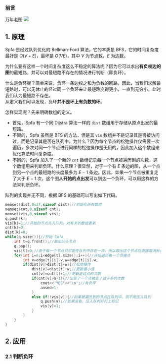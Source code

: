 ### 前言    
万年老图
![](https://pica.zhimg.com/70/v2-4c9799ea33fb1fafe422e886674e067c_1440w.awebp?)  
## 1. 原理  
Spfa 是经过队列优化的 Bellman-Ford 算法，它的本质是 BFS，它的时间复杂度最好是 $O(V+E)$，最坏是 $O(VE)$，其中 $V$ 为节点数，$E$ 为边数。  

为什么要有这样一个时间复杂度这么不稳定的算法呢？因为它可以求出**有负权边的图**的最短路，并可以对最短路不存在的情况进行判断（即负环）。  

什么是负环呢？简单来说，负环一条边权之和为负数的回路。因此，当我们求解最短路时，可以无休止的经过同一个负环来让最短路变得更小，一直到无穷小，此时我们认为最短路不存在。  
从定义我们可以发现，负环**并不是环上有负数的环**。   

怎样实现呢？先来明确数组的定义。  
- 首先，Spfa 有一个同 Dijstra 算法一样的 `dist` 数组用于存储从原点出发的最短路。  
- 不同的，Spfa 虽然是 BFS 的方法，但是其 `vis` 数组并不是记录其是否被访问过，而是记录其是否在队列中。为什么？因为每个节点的松弛操作仅需要一次遍历，多次对同一个节点进行同样的松弛操作是无用的，因此加入这个数组来优化算法时间复杂度。 
- 不同的，Spfa 加入了一个新的 `cnt` 数组记录每一个节点被遍历到的次数，这个数组用来判断负环。什么原理？很显然，对于一个有 $E$ 条边的图，从一个点到另一个点的最短路的长度最多为 $E-1$ 条边。因此，如果一个节点被重复走了大于 $E-1$ 次，这个图从**开始的点出发**可以到达一个负环，可以用这样的方法来判断负环。  
  
队列的实现并无不同，根据 BFS 的基础可以写出如下代码。  
```cpp
memset(dist,0x3f,sizeof dist);//初始化所有数组 
memset(cnt,0,sizeof cnt);
memset(vis,0,sizeof vis); 
q.push(k);
vis[k]=1;//开始的节点先入队列，对有关的数组更新 
cnt[k]=0;
dist[k]=0;
while(q.size()){//开始 Spfa 
	int t=q.front();//取出队头节点 
	q.pop();
	vis[t]=0;//由于每一个节点只可能在队列中存在一次，所以取出这个节点后直接取消标记 
	for(int i=0;i<edge[t].size();i++){//开始遍历每一个邻接点 
		int v=edge[t][i].v,w=edge[t][i].w;
		if(dist[v]>dist[t]+w){//松弛操作 
			dist[v]=dist[t]+w;//更新最小值 
			cnt[v]=cnt[t]+1;//更新走过点的次数 
			if(cnt[v]>n-1){//出现了一个点被走了过于多的次数 
				cout<<"YES"<<'\n';//有负环 
				ansed=1;
			}
			else if(!vis[v]){//如果被遍历到的节点在队列中，则不用压入队列 
				q.push(v);//如果没有，压入队列并打上标记 
				vis[v]=1;
			}
		}
	}
}
```  
## 2. 应用  
### 2.1 判断负环  
